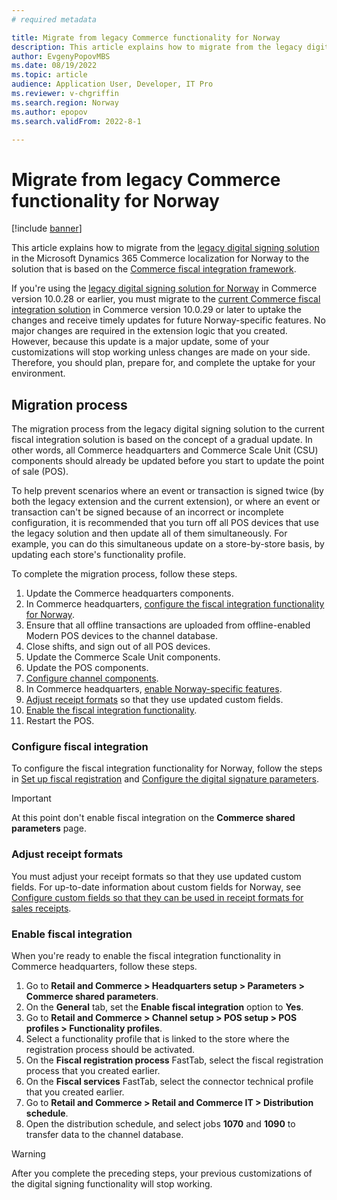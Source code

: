 ```yaml
---
# required metadata

title: Migrate from legacy Commerce functionality for Norway
description: This article explains how to migrate from the legacy digital signing solution in the Microsoft Dynamics 365 Commerce localization for Norway to the solution that is based on the Commerce fiscal integration framework.
author: EvgenyPopovMBS
ms.date: 08/19/2022
ms.topic: article
audience: Application User, Developer, IT Pro
ms.reviewer: v-chgriffin
ms.search.region: Norway
ms.author: epopov
ms.search.validFrom: 2022-8-1

---
```


# Migrate from legacy Commerce functionality for Norway

[!include [banner](../includes/banner.md)]

This article explains how to migrate from the [legacy digital signing solution](./emea-nor-loc-deployment-guidelines.md) in the Microsoft Dynamics 365 Commerce localization for Norway to the solution that is based on the [Commerce fiscal integration framework](./emea-nor-fi-deployment.md).

If you're using the [legacy digital signing solution for Norway](./emea-nor-loc-deployment-guidelines.md) in Commerce version 10.0.28 or earlier, you must migrate to the [current Commerce fiscal integration solution](./emea-nor-fi-deployment.md) in Commerce version 10.0.29 or later to uptake the changes and receive timely updates for future Norway-specific features. No major changes are required in the extension logic that you created. However, because this update is a major update, some of your customizations will stop working unless changes are made on your side. Therefore, you should plan, prepare for, and complete the uptake for your environment.

## Migration process

The migration process from the legacy digital signing solution to the current fiscal integration solution is based on the concept of a gradual update. In other words, all Commerce headquarters and Commerce Scale Unit (CSU) components should already be updated before you start to update the point of sale (POS).

To help prevent scenarios where an event or transaction is signed twice (by both the legacy extension and the current extension), or where an event or transaction can't be signed because of an incorrect or incomplete configuration, it is recommended that you turn off all POS devices that use the legacy solution and then update all of them simultaneously. For example, you can do this simultaneous update on a store-by-store basis, by updating each store's functionality profile.

To complete the migration process, follow these steps.

1. Update the Commerce headquarters components.
1. In Commerce headquarters, [configure the fiscal integration functionality for Norway](#configure-fiscal-integration).
1. Ensure that all offline transactions are uploaded from offline-enabled Modern POS devices to the channel database.
1. Close shifts, and sign out of all POS devices.
1. Update the Commerce Scale Unit components.
1. Update the POS components.
1. [Configure channel components](./emea-nor-fi-deployment.md#configure-channel-components).
1. In Commerce headquarters, [enable Norway-specific features](./emea-nor-cash-registers.md#enable-features-for-norway).
1. [Adjust receipt formats](#adjust-receipt-formats) so that they use updated custom fields.
1. [Enable the fiscal integration functionality](#enable-fiscal-integration).
1. Restart the POS.

### Configure fiscal integration

To configure the fiscal integration functionality for Norway, follow the steps in [Set up fiscal registration](./emea-nor-fi-deployment.md#set-up-fiscal-registration-for-norway) and [Configure the digital signature parameters](./emea-nor-fi-deployment.md#configure-the-digital-signature-parameters).

> [!IMPORTANT]
>  At this point don't enable fiscal integration on the **Commerce shared parameters** page.

### Adjust receipt formats

You must adjust your receipt formats so that they use updated custom fields. For up-to-date information about custom fields for Norway, see [Configure custom fields so that they can be used in receipt formats for sales receipts](./emea-nor-cash-registers.md#configure-custom-fields-so-that-they-can-be-used-in-receipt-formats-for-sales-receipts).

### Enable fiscal integration

When you're ready to enable the fiscal integration functionality in Commerce headquarters, follow these steps.

1. Go to **Retail and Commerce \> Headquarters setup \> Parameters \> Commerce shared parameters**.
1. On the **General** tab, set the **Enable fiscal integration** option to **Yes**.
1. Go to **Retail and Commerce \> Channel setup \> POS setup \> POS profiles \> Functionality profiles**.
1. Select a functionality profile that is linked to the store where the registration process should be activated.
1. On the **Fiscal registration process** FastTab, select the fiscal registration process that you created earlier.
1. On the **Fiscal services** FastTab, select the connector technical profile that you created earlier.
1. Go to **Retail and Commerce \> Retail and Commerce IT \> Distribution schedule**.
1. Open the distribution schedule, and select jobs **1070** and **1090** to transfer data to the channel database.

> [!WARNING]
> After you complete the preceding steps, your previous customizations of the digital signing functionality will stop working.
